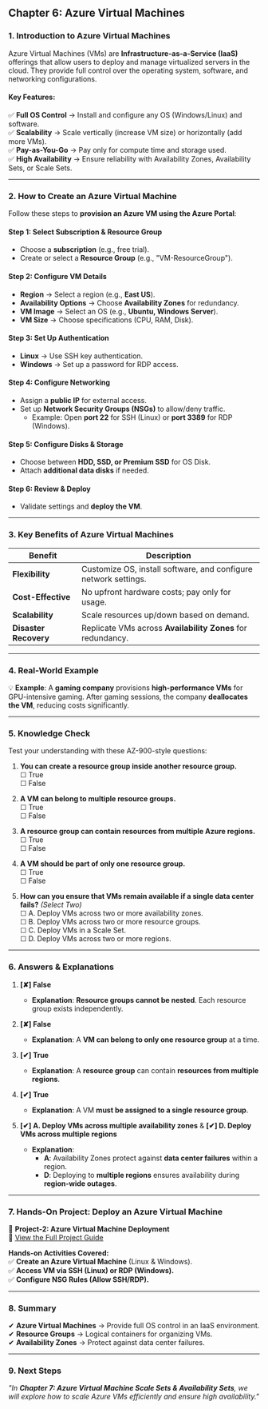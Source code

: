 ## **Chapter 6: Azure Virtual Machines**  

### **1. Introduction to Azure Virtual Machines**  
Azure Virtual Machines (VMs) are **Infrastructure-as-a-Service (IaaS)** offerings that allow users to deploy and manage virtualized servers in the cloud. They provide full control over the operating system, software, and networking configurations.  

#### **Key Features:**  
✅ **Full OS Control** → Install and configure any OS (Windows/Linux) and software.  
✅ **Scalability** → Scale vertically (increase VM size) or horizontally (add more VMs).  
✅ **Pay-as-You-Go** → Pay only for compute time and storage used.  
✅ **High Availability** → Ensure reliability with Availability Zones, Availability Sets, or Scale Sets.  

---  

### **2. How to Create an Azure Virtual Machine**  

Follow these steps to **provision an Azure VM using the Azure Portal**:  

#### **Step 1: Select Subscription & Resource Group**  
- Choose a **subscription** (e.g., free trial).  
- Create or select a **Resource Group** (e.g., "VM-ResourceGroup").  

#### **Step 2: Configure VM Details**  
- **Region** → Select a region (e.g., **East US**).  
- **Availability Options** → Choose **Availability Zones** for redundancy.  
- **VM Image** → Select an OS (e.g., **Ubuntu, Windows Server**).  
- **VM Size** → Choose specifications (CPU, RAM, Disk).  

#### **Step 3: Set Up Authentication**  
- **Linux** → Use SSH key authentication.  
- **Windows** → Set up a password for RDP access.  

#### **Step 4: Configure Networking**  
- Assign a **public IP** for external access.  
- Set up **Network Security Groups (NSGs)** to allow/deny traffic.  
  - Example: Open **port 22** for SSH (Linux) or **port 3389** for RDP (Windows).  

#### **Step 5: Configure Disks & Storage**  
- Choose between **HDD, SSD, or Premium SSD** for OS Disk.  
- Attach **additional data disks** if needed.  

#### **Step 6: Review & Deploy**  
- Validate settings and **deploy the VM**.  

---  

### **3. Key Benefits of Azure Virtual Machines**  

| **Benefit**          | **Description**                                                |  
|----------------------|----------------------------------------------------------------|  
| **Flexibility**      | Customize OS, install software, and configure network settings. |  
| **Cost-Effective**   | No upfront hardware costs; pay only for usage.                 |  
| **Scalability**      | Scale resources up/down based on demand.                       |  
| **Disaster Recovery**| Replicate VMs across **Availability Zones** for redundancy.    |  

---  

### **4. Real-World Example**  
💡 **Example**: A **gaming company** provisions **high-performance VMs** for GPU-intensive gaming. After gaming sessions, the company **deallocates the VM**, reducing costs significantly.  

---  

### **5. Knowledge Check**  
Test your understanding with these AZ-900-style questions:  

1) **You can create a resource group inside another resource group.**  
   ☐ True  
   ☐ False  

2) **A VM can belong to multiple resource groups.**  
   ☐ True  
   ☐ False  

3) **A resource group can contain resources from multiple Azure regions.**  
   ☐ True  
   ☐ False  

4) **A VM should be part of only one resource group.**  
   ☐ True  
   ☐ False  

5) **How can you ensure that VMs remain available if a single data center fails?** *(Select Two)*  
   ☐ A. Deploy VMs across two or more availability zones.  
   ☐ B. Deploy VMs across two or more resource groups.  
   ☐ C. Deploy VMs in a Scale Set.  
   ☐ D. Deploy VMs across two or more regions.  

---  

### **6. Answers & Explanations**  

1) **[✘] False**  
   - **Explanation**: **Resource groups cannot be nested**. Each resource group exists independently.  

2) **[✘] False**  
   - **Explanation**: A **VM can belong to only one resource group** at a time.  

3) **[✔] True**  
   - **Explanation**: A **resource group** can contain **resources from multiple regions**.  

4) **[✔] True**  
   - **Explanation**: A VM **must be assigned to a single resource group**.  

5) **[✔] A. Deploy VMs across multiple availability zones** & **[✔] D. Deploy VMs across multiple regions**  
   - **Explanation**:  
     - **A**: Availability Zones protect against **data center failures** within a region.  
     - **D**: Deploying to **multiple regions** ensures availability during **region-wide outages**.  

---  

### **7. Hands-On Project: Deploy an Azure Virtual Machine**  

📌 **Project-2: Azure Virtual Machine Deployment**  
🔗 [View the Full Project Guide](https://github.com/anup-cloudguru/AZ900-Learning-HandsOn-Labs/tree/main/Projects_HandsOn/Project-2_Deploying-Azure-VM.md)  

**Hands-on Activities Covered:**  
✅ **Create an Azure Virtual Machine** (Linux & Windows).  
✅ **Access VM via SSH (Linux) or RDP (Windows).**  
✅ **Configure NSG Rules (Allow SSH/RDP).**  

---  

### **8. Summary**  
✔ **Azure Virtual Machines** → Provide full OS control in an IaaS environment.  
✔ **Resource Groups** → Logical containers for organizing VMs.  
✔ **Availability Zones** → Protect against data center failures.  

---  

### **9. Next Steps**  
*"In **Chapter 7: Azure Virtual Machine Scale Sets & Availability Sets**, we will explore how to scale Azure VMs efficiently and ensure high availability."*
